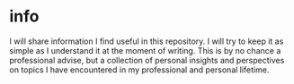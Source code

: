# info
I will share information I find useful in this repository. I will try to keep it as simple as I understand it at the moment of writing. This is by no chance a professional advise, but a collection of personal insights and perspectives on topics I have encountered in my professional and personal lifetime.
